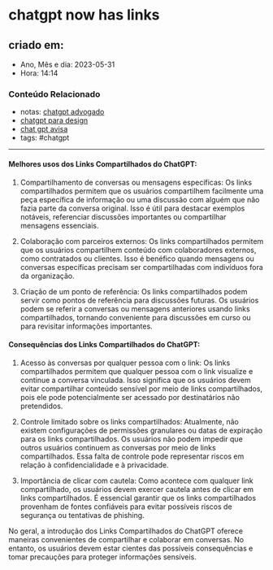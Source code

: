 # chatgpt now has links

## criado em: 
-  Ano, Mês e dia: 2023-05-31
- Hora: 14:14

### Conteúdo Relacionado
- notas: [chatgpt advogado](chatgpt%20advogado)
- [chatgpt para design](chatgpt%20para%20design)
- [chat gpt avisa](chat%20gpt%20avisa)
- tags: #chatgpt 
---
#### Melhores usos dos Links Compartilhados do ChatGPT:

1. Compartilhamento de conversas ou mensagens específicas: Os links compartilhados permitem que os usuários compartilhem facilmente uma peça específica de informação ou uma discussão com alguém que não fazia parte da conversa original. Isso é útil para destacar exemplos notáveis, referenciar discussões importantes ou compartilhar mensagens essenciais.

2. Colaboração com parceiros externos: Os links compartilhados permitem que os usuários compartilhem conteúdo com colaboradores externos, como contratados ou clientes. Isso é benéfico quando mensagens ou conversas específicas precisam ser compartilhadas com indivíduos fora da organização.

3. Criação de um ponto de referência: Os links compartilhados podem servir como pontos de referência para discussões futuras. Os usuários podem se referir a conversas ou mensagens anteriores usando links compartilhados, tornando conveniente para discussões em curso ou para revisitar informações importantes.

#### Consequências dos Links Compartilhados do ChatGPT:

1. Acesso às conversas por qualquer pessoa com o link: Os links compartilhados permitem que qualquer pessoa com o link visualize e continue a conversa vinculada. Isso significa que os usuários devem evitar compartilhar conteúdo sensível por meio de links compartilhados, pois ele pode potencialmente ser acessado por destinatários não pretendidos.

2. Controle limitado sobre os links compartilhados: Atualmente, não existem configurações de permissões granulares ou datas de expiração para os links compartilhados. Os usuários não podem impedir que outros usuários continuem as conversas por meio de links compartilhados. Essa falta de controle pode representar riscos em relação à confidencialidade e à privacidade.

3. Importância de clicar com cautela: Como acontece com qualquer link compartilhado, os usuários devem exercer cautela antes de clicar em links compartilhados. É essencial garantir que os links compartilhados provenham de fontes confiáveis para evitar possíveis riscos de segurança ou tentativas de phishing.

No geral, a introdução dos Links Compartilhados do ChatGPT oferece maneiras convenientes de compartilhar e colaborar em conversas. No entanto, os usuários devem estar cientes das possíveis consequências e tomar precauções para proteger informações sensíveis.